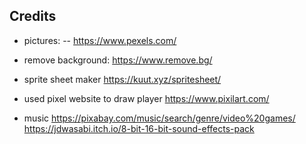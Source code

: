 ## Credits

- pictures:
  -- https://www.pexels.com/

- remove background:
  https://www.remove.bg/

- sprite sheet maker
  https://kuut.xyz/spritesheet/

- used pixel website to draw player
  https://www.pixilart.com/

- music
  https://pixabay.com/music/search/genre/video%20games/
  https://jdwasabi.itch.io/8-bit-16-bit-sound-effects-pack
